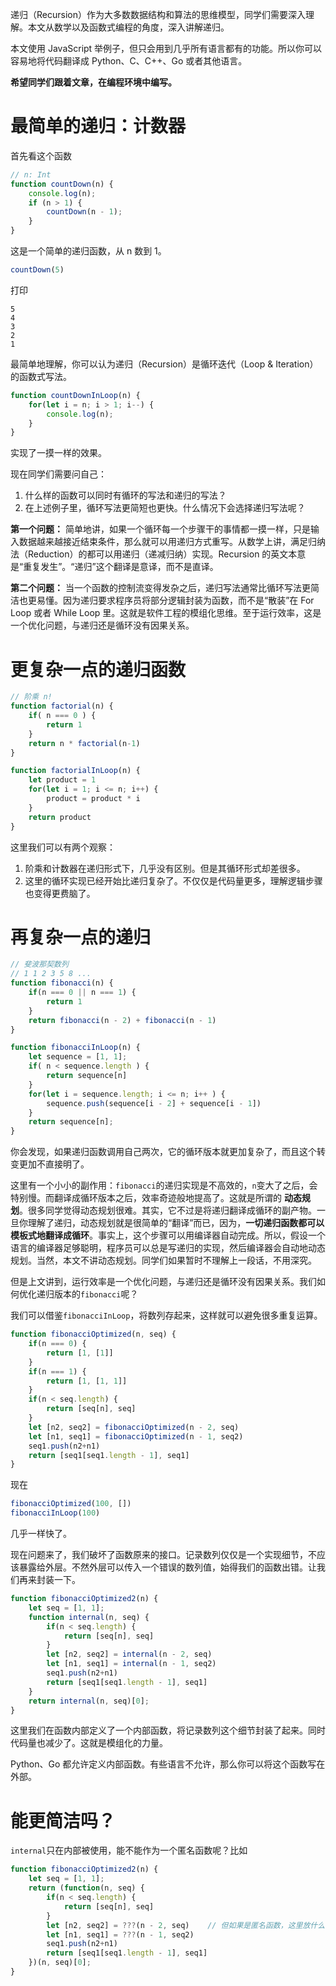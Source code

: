递归（Recursion）作为大多数数据结构和算法的思维模型，同学们需要深入理解。本文从数学以及函数式编程的角度，深入讲解递归。

本文使用 JavaScript 举例子，但只会用到几乎所有语言都有的功能。所以你可以容易地将代码翻译成 Python、C、C++、Go 或者其他语言。

__希望同学们跟着文章，在编程环境中编写。__

# 最简单的递归：计数器
首先看这个函数
```js
// n: Int
function countDown(n) {
    console.log(n);
    if (n > 1) {
        countDown(n - 1);
    }
}
```
这是一个简单的递归函数，从 n 数到 1。
```js
countDown(5)
```
打印
```
5
4
3
2
1
```
最简单地理解，你可以认为递归（Recursion）是循环迭代（Loop & Iteration）的函数式写法。
```js
function countDownInLoop(n) {
    for(let i = n; i > 1; i--) {
        console.log(n);
    } 
}
```
实现了一摸一样的效果。

现在同学们需要问自己：
1. 什么样的函数可以同时有循环的写法和递归的写法？
2. 在上述例子里，循环写法更简短也更快。什么情况下会选择递归写法呢？

__第一个问题：__ 简单地讲，如果一个循环每一个步骤干的事情都一摸一样，只是输入数据越来越接近结束条件，那么就可以用递归方式重写。从数学上讲，满足归纳法（Reduction）的都可以用递归（递减归纳）实现。Recursion 的英文本意是“重复发生”。“递归”这个翻译是意译，而不是直译。

__第二个问题：__ 当一个函数的控制流变得发杂之后，递归写法通常比循环写法更简洁也更易懂。因为递归要求程序员将部分逻辑封装为函数，而不是“散装”在 For Loop 或者 While Loop 里。这就是软件工程的模组化思维。至于运行效率，这是一个优化问题，与递归还是循环没有因果关系。

# 更复杂一点的递归函数
```js
// 阶乘 n!
function factorial(n) {
    if( n === 0 ) {
        return 1
    }
    return n * factorial(n-1)
}

function factorialInLoop(n) {
    let product = 1
    for(let i = 1; i <= n; i++) {
        product = product * i
    }
    return product
}
```
这里我们可以有两个观察：
1. 阶乘和计数器在递归形式下，几乎没有区别。但是其循环形式却差很多。
2. 这里的循环实现已经开始比递归复杂了。不仅仅是代码量更多，理解逻辑步骤也变得更费脑了。

# 再复杂一点的递归
```js
// 斐波那契数列
// 1 1 2 3 5 8 ...
function fibonacci(n) {
    if(n === 0 || n === 1) {
        return 1
    }
    return fibonacci(n - 2) + fibonacci(n - 1)
}

function fibonacciInLoop(n) {
    let sequence = [1, 1];
    if( n < sequence.length ) {
        return sequence[n]
    }
    for(let i = sequence.length; i <= n; i++ ) {
        sequence.push(sequence[i - 2] + sequence[i - 1])
    }
    return sequence[n];
}
```
你会发现，如果递归函数调用自己两次，它的循环版本就更加复杂了，而且这个转变更加不直接明了。

这里有一个小小的副作用：`fibonacci`的递归实现是不高效的，`n`变大了之后，会特别慢。而翻译成循环版本之后，效率奇迹般地提高了。这就是所谓的 __动态规划__。很多同学觉得动态规划很难。其实，它不过是将递归翻译成循环的副产物。一旦你理解了递归，动态规划就是很简单的“翻译”而已，因为，__一切递归函数都可以模板式地翻译成循环__。事实上，这个步骤可以用编译器自动完成。所以，假设一个语言的编译器足够聪明，程序员可以总是写递归的实现，然后编译器会自动地动态规划。当然，本文不讲动态规划。同学们如果暂时不理解上一段话，不用深究。

但是上文讲到，运行效率是一个优化问题，与递归还是循环没有因果关系。我们如何优化递归版本的`fibonacci`呢？

我们可以借鉴`fibonacciInLoop`，将数列存起来，这样就可以避免很多重复运算。
```js
function fibonacciOptimized(n, seq) {
    if(n === 0) {
        return [1, [1]]
    }
    if(n === 1) {
        return [1, [1, 1]]
    }
    if(n < seq.length) {
        return [seq[n], seq]
    }
    let [n2, seq2] = fibonacciOptimized(n - 2, seq)
    let [n1, seq1] = fibonacciOptimized(n - 1, seq2)
    seq1.push(n2+n1)
    return [seq1[seq1.length - 1], seq1]
}
```
现在
```js
fibonacciOptimized(100, [])
fibonacciInLoop(100)
```
几乎一样快了。

现在问题来了，我们破坏了函数原来的接口。记录数列仅仅是一个实现细节，不应该暴露给外层。不然外层可以传入一个错误的数列值，始得我们的函数出错。让我们再来封装一下。
```js
function fibonacciOptimized2(n) {
    let seq = [1, 1];
    function internal(n, seq) {
        if(n < seq.length) {
            return [seq[n], seq]
        }
        let [n2, seq2] = internal(n - 2, seq)
        let [n1, seq1] = internal(n - 1, seq2)
        seq1.push(n2+n1)
        return [seq1[seq1.length - 1], seq1]
    }
    return internal(n, seq)[0];
}
```
这里我们在函数内部定义了一个内部函数，将记录数列这个细节封装了起来。同时代码量也减少了。这就是模组化的力量。

Python、Go 都允许定义内部函数。有些语言不允许，那么你可以将这个函数写在外部。

# 能更简洁吗？
`internal`只在内部被使用，能不能作为一个匿名函数呢？比如
```js
function fibonacciOptimized2(n) {
    let seq = [1, 1];
    return (function(n, seq) {
        if(n < seq.length) {
            return [seq[n], seq]
        }
        let [n2, seq2] = ???(n - 2, seq)    // 但如果是匿名函数，这里放什么呢？
        let [n1, seq1] = ???(n - 1, seq2)
        seq1.push(n2+n1)
        return [seq1[seq1.length - 1], seq1]
    })(n, seq)[0];
}
```